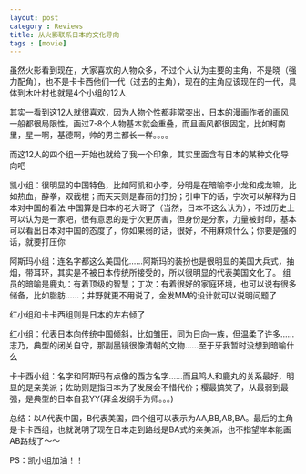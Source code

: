 ```yaml
---
layout: post
category : Reviews
title: 从火影联系日本的文化导向 
tags : [movie]
---
```


虽然火影看到现在，大家喜欢的人物众多，不过个人认为主要的主角，不是晓（强力配角），也不是卡卡西他们一代（过去的主角），现在的主角应该现在的一代，具体到木叶村也就是4个小组的12人 

其实一看到这12人就很喜欢，因为人物个性都非常突出，日本的漫画作者的画风一般都很局限性，画过7-8个人物基本就会重叠，而且画风都很固定，比如柯南里，星一啊，基德啊，帅的男主都长一样。。。。 

而这12人的四个组一开始也就给了我一个印象，其实里面含有日本的某种文化导向吧 

凯小组：很明显的中国特色，比如阿凯和小李，分明是在暗喻李小龙和成龙嘛，比如热血，醉拳，双截棍；而天天则是春丽的打扮；引申下的话，宁次可以解释为日本对中国的看法 
中国算是日本的老大哥了（当然，日本不这么认为），不过历史上可以认为是一家吧，很有意思的是宁次更厉害，但身份是分家，力量被封印，基本可以看出日本对中国的态度了，你如果弱的话，很好，不用麻烦什么；你要是强的话，就要打压你 

阿斯玛小组：连名字都这么美国化……阿斯玛的装扮也是很明显的美国大兵式，抽烟，带耳环，其实是不被日本传统所接受的，所以很明显的代表美国文化了。 
组员的暗喻是鹿丸：有着顶级的智慧；丁次：有着很好的家庭环境，也可以说有很多储备，比如脂肪……；井野就更不用说了，金发MM的设计就可以说明问题了 

红小组和卡卡西组则是日本的左右倾了 

红小组：代表日本向传统中国倾斜，比如雏田，同为日向一族，但温柔了许多……志乃，典型的闭关自守，那副墨镜很像清朝的文物……至于牙我暂时没想到暗喻什么 

卡卡西小组：名字和阿斯玛有点像的西方名字……而且鸣人和鹿丸的关系最好，明显的是亲美派；佐助则是指日本为了发展会不惜代价；樱最搞笑了，从最弱到最强，是典型的日本自我YY(拜金发纲手为师。。。) 


总结：以A代表中国，B代表美国，四个组可以表示为AA,BB,AB,BA。最后的主角是卡卡西组，也就说明了现在日本走到路线是BA式的亲美派，也不指望岸本能画AB路线了～～ 

PS：凯小组加油！！